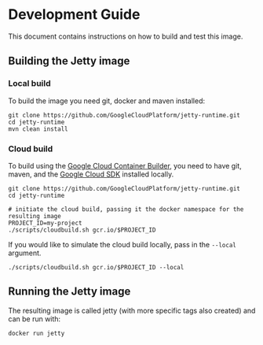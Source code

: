 # Development Guide

This document contains instructions on how to build and test this image.

## Building the Jetty image

### Local build
To build the image you need git, docker and maven installed:
```console
git clone https://github.com/GoogleCloudPlatform/jetty-runtime.git
cd jetty-runtime
mvn clean install
```

### Cloud build
To build using the [Google Cloud Container Builder](https://cloud.google.com/container-builder/docs/overview), you need to have git, maven, and the [Google Cloud SDK](https://cloud.google.com/sdk/) installed locally.
```console
git clone https://github.com/GoogleCloudPlatform/jetty-runtime.git
cd jetty-runtime

# initiate the cloud build, passing it the docker namespace for the resulting image
PROJECT_ID=my-project
./scripts/cloudbuild.sh gcr.io/$PROJECT_ID
```

If you would like to simulate the cloud build locally, pass in the `--local` argument.
```
./scripts/cloudbuild.sh gcr.io/$PROJECT_ID --local
```

## Running the Jetty image
The resulting image is called jetty (with more specific tags also created)
and can be run with:
```console
docker run jetty
```